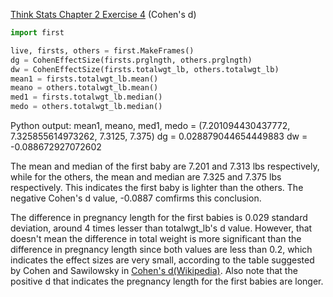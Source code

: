 [Think Stats Chapter 2 Exercise 4](http://greenteapress.com/thinkstats2/html/thinkstats2003.html#toc24) (Cohen's d)

>>

```python
import first

live, firsts, others = first.MakeFrames()
dg = CohenEffectSize(firsts.prglngth, others.prglngth)
dw = CohenEffectSize(firsts.totalwgt_lb, others.totalwgt_lb)
mean1 = firsts.totalwgt_lb.mean()
meano = others.totalwgt_lb.mean()
med1 = firsts.totalwgt_lb.median()
medo = others.totalwgt_lb.median()
```
Python output: 
mean1, meano, med1, medo  = (7.201094430437772, 7.325855614973262, 7.3125, 7.375)
dg =  0.028879044654449883
dw = -0.088672927072602

The mean and median of the first baby are 7.201 and 7.313 lbs respectively, while for the others, the mean and median are 7.325 and 7.375 lbs respectively. This indicates the first baby is lighter than the others. The negative Cohen's d value, -0.0887 comfirms this conclusion. 

The difference in pregnancy length for the first babies is 0.029 standard deviation, around 4 times lesser than totalwgt_lb's d value. However, that doesn't mean the difference in total weight is more significant than the difference in pregnancy length since both values are less than 0.2, which indicates the effect sizes are very small, according to the table suggested by Cohen and Sawilowsky in [Cohen's d(Wikipedia)](https://en.wikipedia.org/wiki/Effect_size#Cohen's_d). Also note that the positive d that indicates the pregnancy length for the first babies are longer.




